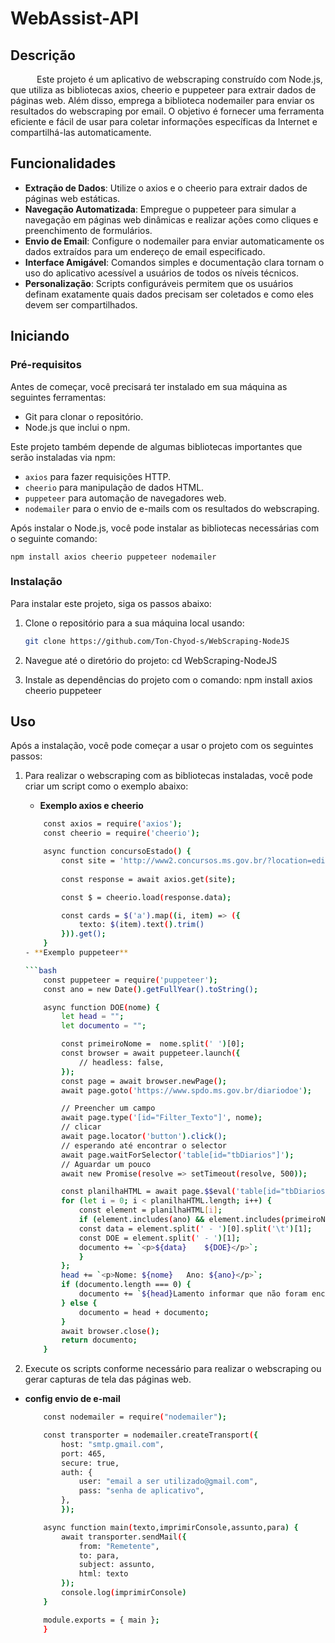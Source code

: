 # WebAssist-API

## Descrição

&emsp;&emsp;&emsp;Este projeto é um aplicativo de webscraping construído com Node.js, que utiliza as bibliotecas axios, cheerio e puppeteer para extrair dados de páginas web. Além disso, emprega a biblioteca nodemailer para enviar os resultados do webscraping por email. O objetivo é fornecer uma ferramenta eficiente e fácil de usar para coletar informações específicas da Internet e compartilhá-las automaticamente.

## Funcionalidades

- **Extração de Dados**: Utilize o axios e o cheerio para extrair dados de páginas web estáticas.
- **Navegação Automatizada**: Empregue o puppeteer para simular a navegação em páginas web dinâmicas e realizar ações como cliques e preenchimento de formulários.
- **Envio de Email**: Configure o nodemailer para enviar automaticamente os dados extraídos para um endereço de email especificado.
- **Interface Amigável**: Comandos simples e documentação clara tornam o uso do aplicativo acessível a usuários de todos os níveis técnicos.
- **Personalização**: Scripts configuráveis permitem que os usuários definam exatamente quais dados precisam ser coletados e como eles devem ser compartilhados.

## Iniciando

### Pré-requisitos

Antes de começar, você precisará ter instalado em sua máquina as seguintes ferramentas:
- Git para clonar o repositório.
- Node.js que inclui o npm.

Este projeto também depende de algumas bibliotecas importantes que serão instaladas via npm:
- `axios` para fazer requisições HTTP.
- `cheerio` para manipulação de dados HTML.
- `puppeteer` para automação de navegadores web.
- `nodemailer` para o envio de e-mails com os resultados do webscraping.

Após instalar o Node.js, você pode instalar as bibliotecas necessárias com o seguinte comando:
   
    npm install axios cheerio puppeteer nodemailer
 
### Instalação

Para instalar este projeto, siga os passos abaixo:

1. Clone o repositório para a sua máquina local usando:
   ```bash
   git clone https://github.com/Ton-Chyod-s/WebScraping-NodeJS

1. Navegue até o diretório do projeto:
cd WebScraping-NodeJS

1. Instale as dependências do projeto com o comando:
npm install axios cheerio puppeteer

## Uso
Após a instalação, você pode começar a usar o projeto com os seguintes passos:

1. Para realizar o webscraping com as bibliotecas instaladas, você pode criar um script como o exemplo abaixo:
   - **Exemplo axios e cheerio**
  
    ```bash
        const axios = require('axios');
        const cheerio = require('cheerio');

        async function concursoEstado() {
            const site = 'http://www2.concursos.ms.gov.br/?location=editais'
        
            const response = await axios.get(site);

            const $ = cheerio.load(response.data);

            const cards = $('a').map((i, item) => ({
                texto: $(item).text().trim()
            })).get();
        }
    - **Exemplo puppeteer** 
    
    ```bash
        const puppeteer = require('puppeteer');
        const ano = new Date().getFullYear().toString();

        async function DOE(nome) {
            let head = "";
            let documento = "";

            const primeiroNome =  nome.split(' ')[0];
            const browser = await puppeteer.launch({
                // headless: false,
            });
            const page = await browser.newPage();
            await page.goto('https://www.spdo.ms.gov.br/diariodoe');

            // Preencher um campo
            await page.type('[id="Filter_Texto"]', nome);
            // clicar
            await page.locator('button').click();
            // esperando até encontrar o selector
            await page.waitForSelector('table[id="tbDiarios"]');
            // Aguardar um pouco
            await new Promise(resolve => setTimeout(resolve, 500));

            const planilhaHTML = await page.$$eval('table[id="tbDiarios"] > tbody > tr ',rows => rows.map(element => element.innerText));
            for (let i = 0; i < planilhaHTML.length; i++) {
                const element = planilhaHTML[i];
                if (element.includes(ano) && element.includes(primeiroNome)) {
                const data = element.split(' - ')[0].split('\t')[1];
                const DOE = element.split(' - ')[1];
                documento += `<p>${data}    ${DOE}</p>`;
                }
            };
            head += `<p>Nome: ${nome}   Ano: ${ano}</p>`;
            if (documento.length === 0) {
                documento += `${head}Lamento informar que não foram encontrados Diários Oficiais Eletrônicos (DOEs) associados ao seu nome até a presente data.`;
            } else {
                documento = head + documento;
            }
            await browser.close();
            return documento;
        }

1. Execute os scripts conforme necessário para realizar o webscraping ou gerar capturas de tela das páginas web.

- **config  envio de e-mail**

    ```bash
        const nodemailer = require("nodemailer");

        const transporter = nodemailer.createTransport({
            host: "smtp.gmail.com",
            port: 465,
            secure: true,
            auth: {
                user: "email a ser utilizado@gmail.com",
                pass: "senha de aplicativo",
            },
            });

        async function main(texto,imprimirConsole,assunto,para) {
            await transporter.sendMail({
                from: "Remetente",
                to: para,
                subject: assunto,
                html: texto
            });
            console.log(imprimirConsole)
        }

        module.exports = { main };
        }


